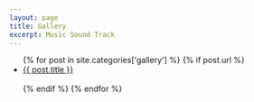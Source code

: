 ```yaml
---
layout: page
title: Gallery
excerpt: Music Sound Track
---
```


<div>
  <ul>
    {% for post in site.categories['gallery'] %}
        {% if post.url %}
            <li><a href="{{ post.url }}">{{ post.title }}</a></li><br>
        {% endif %}
    {% endfor %}
    </ul>
</div>

